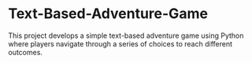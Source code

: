 # Text-Based-Adventure-Game
This project develops a simple text-based adventure game using Python where players  navigate through a series of choices to reach different outcomes.
